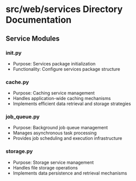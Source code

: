# src/web/services Directory Documentation

## Service Modules

### __init__.py
- Purpose: Services package initialization
- Functionality: Configure services package structure

### cache.py
- Purpose: Caching service management
- Handles application-wide caching mechanisms
- Implements efficient data retrieval and storage strategies

### job_queue.py
- Purpose: Background job queue management
- Manages asynchronous task processing
- Provides job scheduling and execution infrastructure

### storage.py
- Purpose: Storage service management
- Handles file storage operations
- Implements data persistence and retrieval mechanisms
